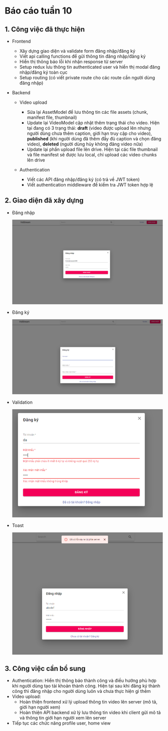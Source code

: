 # Báo cáo tuần 10

## 1. Công việc đã thực hiện

- Frontend

  - Xây dựng giao diện và validate form đăng nhập/đăng ký
  - Viết api calling functions để gửi thông tin đăng nhập/đăng ký
  - Hiển thị thông báo lỗi khi nhận response từ server
  - Setup redux lưu thông tin authenticated user và hiển thị modal đăng nhập/đăng ký toàn cục
  - Setup routing (có viết private route cho các route cần người dùng đăng nhập)

- Backend

  - Video upload

    - Sửa lại AssetModel để lưu thông tin các file assets (chunk, manifest file, thumbnail)
    - Update lại VideoModel cập nhật thêm trạng thái cho video. Hiện tại đang có 3 trạng thái: **draft** (video được upload lên nhưng người dùng chưa thêm caption, giới hạn truy cập cho video), **published** (khi người dùng đã thêm đầy đủ caption và chọn đăng video), **deleted** (người dùng hủy không đăng video nữa)
    - Update lại phần upload file lên drive. Hiện tại các file thumbnail và file manifest sẽ được lưu local, chỉ upload các video chunks lên drive

  - Authentication
    - Viết các API đăng nhập/đăng ký (có trả về JWT token)
    - Viết authentication middleware để kiểm tra JWT token hợp lệ

## 2. Giao diện đã xây dựng

- Đăng nhập
    <p align="center"> 
        <img src='./login.png'/>
    </p>
- Đăng ký
    <p align="center"> 
        <img src='./register.png'/>
    </p>
- Validation
    <p align="center">
        <img src='./validate-register.png'/>
    </p>
- Toast
    <p align="center"> 
        <img src='./toast.png'/>
    </p>

## 3. Công việc cần bổ sung

- Authentication: Hiển thị thông báo thành công và điều hướng phù hợp khi người dùng tạo tài khoản thành công. Hiện tại sau khi đăng ký thành công thì đăng nhập cho người dùng luôn và chưa thực hiện gì thêm
- Video upload:
  - Hoàn thiện frontend xử lý upload thông tin video lên server (mô tả, giới hạn người xem)
  - Hoàn thiện API backend xử lý lưu thông tin video khi client gửi mô tả và thông tin giới hạn người xem lên server
- Tiếp tục các chức năng profile user, home view

